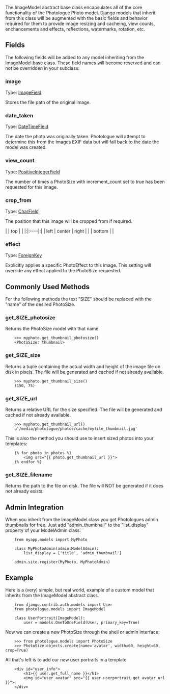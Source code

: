 The ImageModel abstract base class encapsulates all of the core functionality of the Photologue Photo model. Django models that inherit from this class will be augmented with the basic fields and behavior required for them to provide image resizing and cacheing, view counts, enchancements and effects, reflections, watermarks, rotation, etc.

## Fields ##

The following fields will be added to any model inheriting from the ImageModel base class. These field names will become reserved and can not be overridden in your subclass:

### image ###
Type: [ImageField](http://docs.djangoproject.com/en/dev/ref/models/fields/#model-field-types)

Stores the file path of the original image.

### date\_taken ###
Type: [DateTimeField](http://docs.djangoproject.com/en/dev/ref/models/fields/#model-field-types)

The date the photo was originally taken. Photologue will attempt to determine this from the images EXIF data but will fall back to the date the model was created.

### view\_count ###
Type: [PositiveIntegerField](http://docs.djangoproject.com/en/dev/ref/models/fields/#model-field-types)

The number of times a PhotoSize with increment\_count set to true has been requested for this image.

### crop\_from ###
Type: [CharField](http://docs.djangoproject.com/en/dev/ref/models/fields/#model-field-types)

The position that this image will be cropped from if required.

| | top | |
|:|:----|:|
| left | center | right |
|  | bottom |  |

### effect ###
Type: [ForeignKey](http://docs.djangoproject.com/en/dev/ref/models/fields/#module-django.db.models.fields.related)

Explicitly applies a specific PhotoEffect to this image. This setting will override any effect applied to the PhotoSize requested.

## Commonly Used Methods ##
For the following methods the text "SIZE" should be replaced with the "name" of the desired PhotoSize.

### get\_SIZE\_photosize ###
Returns the PhotoSize model with that name.

```
    >>> myphoto.get_thumbnail_photosize()
    <PhotoSize: thumbnail>    
```

### get\_SIZE\_size ###
Returns a tuple containing the actual width and height of the image file on disk in pixels. The file will be generated and cached if not already available.

```
    >>> myphoto.get_thumbnail_size()
    (150, 75)
```

### get\_SIZE\_url ###
Returns a relative URL for the size specified. The file will be generated and cached if not already available.

```
    >>> myphoto.get_thumbnail_url()
    u'/media/photologue/photos/cache/myfile_thumbnail.jpg'
```

This is also the method you should use to insert sized photos into your templates:

```
    {% for photo in photos %}
        <img src="{{ photo.get_thumbnail_url }}">
    {% endfor %}
```

### get\_SIZE\_filename ###
Returns the path to the file on disk. The file will NOT be generated if it does not already exists.

## Admin Integration ##
When you inherit from the ImageModel class you get Photologues admin thumbnails for free. Just add "admin\_thumbnail" to the "list\_display" property of your ModelAdmin class:

```
    from myapp.models import MyPhoto
    
    class MyPhotoAdmin(admin.ModelAdmin):
        list_display = ['title', 'admin_thumbnail']
        
    admin.site.register(MyPhoto, MyPhotoAdmin)
```

## Example ##

Here is a (very) simple, but real world, example of a custom model that inherits from the ImageModel abstract class.

```
    from django.contrib.auth.models import User
    from photologue.models import ImageModel
    
    class UserPortrait(ImageModel):
        user = models.OneToOneField(User, primary_key=True)        
```

Now we can create a new PhotoSize through the shell or admin interface:

```
    >>> from photologue.models import PhotoSize
    >>> PhotoSize.objects.create(name='avatar', width=60, height=60, crop=True)
```

All that's left is to add our new user portraits in a template

```
    <div id="user_info">
        <h1>{{ user.get_full_name }}</h1>
        <img id="user_avatar" src="{{ user.userportrait.get_avatar_url }}">
    </div>
```